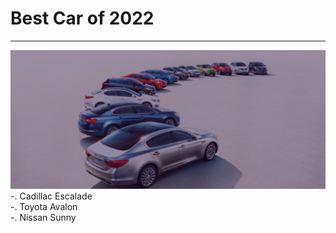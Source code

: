 # Best Car of 2022
---
![Cars](../frontend/static/media/Other/shopping_offers-promotions_full-line.jpg-kia-1920x-jpg.jpg.png)
-. Cadillac Escalade  
-. Toyota Avalon  
-. Nissan Sunny  
